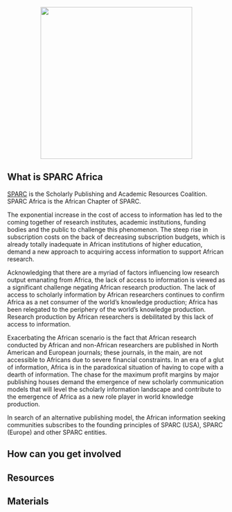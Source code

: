 <p align="center">
  <img src="about/OA Lock (trans).png" width="350"/>
</p>

## What is SPARC Africa

[SPARC](https://sparcopen.org) is the Scholarly Publishing and Academic Resources Coalition. SPARC Africa is the African Chapter of SPARC.

The exponential increase in the cost of access to information has led to the coming together of research institutes, academic institutions, funding bodies and the public to challenge this phenomenon. The steep rise in subscription costs on the back of decreasing subscription budgets, which is already totally inadequate in African institutions of higher education, demand a new approach to acquiring access information to support African research.

Acknowledging that there are a myriad of factors influencing low research output emanating from Africa, the lack of access to information is viewed as a significant challenge negating African research production. The lack of access to scholarly information by African researchers continues to confirm Africa as a net consumer of the world’s knowledge production; Africa has been relegated to the periphery of the world’s knowledge production. Research production by African researchers is
debilitated by this lack of access to information.

Exacerbating the African scenario is the fact that African research conducted by African and non-African researchers are published in North American and European journals; these journals, in the main, are not accessible to Africans due to severe financial constraints. In an era of a glut of information, Africa is in the paradoxical situation of having to cope with a dearth of information. The chase for the maximum profit margins by major publishing houses demand the emergence of new scholarly communication models that will level the scholarly information landscape and contribute to the emergence of Africa as a new role player in world knowledge production. 

In search of an alternative publishing model, the African information seeking communities subscribes to the founding principles of SPARC (USA), SPARC (Europe) and other SPARC entities.

## How can you get involved



## Resources

## Materials

